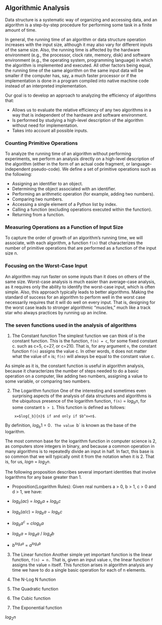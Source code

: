 ## Algorithmic Analysis

Data structure is a systematic way of organizing and accessing data, and an algorithm is a step-by-step procedure for performing some task in a finite amount of time. 

In general, the running time of an algorithm or data structure operation increases with the input size, 
although it may also vary for different inputs of the same size. Also, the running time is affected by 
the hardware environment (e.g., the processor, clock rate, memory, disk) and software environment 
(e.g., the operating system, programming language) in which the algorithm is implemented and executed. 
All other factors being equal, the running time of the same algorithm on the same input data will be smaller
if the computer has, say, a much faster processor or if the implementation is done in a program compiled into 
native machine code instead of an interpreted implementation.

Our goal is to develop an approach to analyzing the efficiency of algorithms that:
- Allows us to evaluate the relative efficiency of any two algorithms in a way
that is independent of the hardware and software environment.
- Is performed by studying a high-level description of the algorithm without
need for implementation.
- Takes into account all possible inputs.

### Counting Primitive Operations

To analyze the running time of an algorithm without performing experiments, we perform an analysis directly on a high-level description of the algorithm (either in the form of an actual code fragment, or language-independent pseudo-code). We define a set of primitive operations such as the following:
- Assigning an identifier to an object.
- Determining the object associated with an identifier.
- Performing an arithmetic operation (for example, adding two numbers).
- Comparing two numbers.
- Accessing a single element of a Python list by index.
- Calling a function (excluding operations executed within the function).
- Returning from a function.


### Measuring Operations as a Function of Input Size
To capture the order of growth of an algorithm’s running time, we will associate, with each algorithm, 
a function `f(n)` that characterizes the number of primitive operations that are performed as a function of the input size n.

### Focusing on the Worst-Case Input
An algorithm may run faster on some inputs than it does on others of the same size. 
Worst-case analysis is much easier than average-case analysis, as it requires only the ability to 
identify the worst-case input, which is often simple. Also, this approach typically leads to better algorithms. 
Making the standard of success for an algorithm to perform well in the worst case necessarily 
requires that it will do well on every input. That is, designing for the worst case leads to stronger 
algorithmic “muscles,” much like a track star who always practices by running up an incline.

### The seven functions used in the analysis of algorithms
1. The Constant function
The simplest function we can think of is the constant function. This is the function, `f(n) = c`, for some fixed constant c.
such as c=5, c=27, or c=210. That is, for any argument `n`, the constant function `f(n)` assigns the value c. 
In other words, it does not matter what the value of `n` is; `f(n)` will always be equal to the constant value c.

As simple as it is, the constant function is useful in algorithm analysis, because it characterizes the number 
of steps needed to do a basic operation on a computer, like adding two numbers, assigning a value to some 
variable, or comparing two numbers.


2. The Logarithm function
One of the interesting and sometimes even surprising aspects of the analysis of data structures and algorithms is the ubiquitous presence of the logarithm function,
`f(n)` = $log{_b}{n}$, for some constant `b > 1`. This function is defined as follows:

        x=$log{_b}{n}$ if and only if $b^x=n$.

By definition, $log{_b}{1}$ = 0`. The value `b` is known as the base of the logarithm.

The most common base for the logarithm function in computer science is 2, as computers store integers in binary, 
and because a common operation in many algorithms is to repeatedly divide an input in half. 
In fact, this base is so common that we will typically omit it from the notation when it is 2. 
That is, for us, $log{n}$ = $log{_2}{n}$.

The following proposition describes several important identities that involve logarithms for any base greater than 1.

- Proposition(Logarithm Rules): Given real numbers a > 0, b > 1, c > 0 and d > 1, we have:

- $log{_b}{(ac)}$ = $log{_b}a$ + $log{_b}c$ 
- $log{_b}(a/c)$ = $log{_b}{a}$ − $log{_b}{c}$ 
- $log{_b}a^{c}$ = $clog{_b}{a}$
- $log{_b} a$ = $log{_d}{a}$ / $log{_d}{b}$
- $b^{log{_d}{a}}$ = $a^{log{_d}{b}}$


3. The Linear function
Another simple yet important function is the linear function, 
        `f(n) = n.`
That is, given an input value `n`, the linear function `f` assigns the value `n` itself. This function arises in algorithm analysis any time we have to do a single basic operation for each of n elements.








4. The N-Log N function 
5. The Quadratic function 
6. The Cubic function 
7. The Exponential function



$log{_2}{n}$





















































